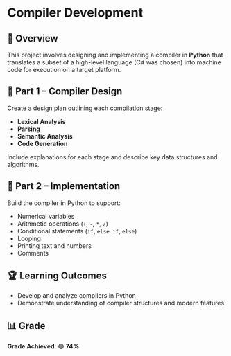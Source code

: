 # Compiler Development

## 📌 Overview
This project involves designing and implementing a compiler in **Python** that translates a subset of a high-level language (C# was chosen) into machine code for execution on a target platform.

## 🧠 Part 1 – Compiler Design
Create a design plan outlining each compilation stage:
- **Lexical Analysis**
- **Parsing**
- **Semantic Analysis**
- **Code Generation**

Include explanations for each stage and describe key data structures and algorithms.

## 🔧 Part 2 – Implementation
Build the compiler in Python to support:
- Numerical variables
- Arithmetic operations (`+`, `-`, `*`, `/`)
- Conditional statements (`if`, `else if`, `else`)
- Looping
- Printing text and numbers
- Comments

## 🏆 Learning Outcomes
- Develop and analyze compilers in Python
- Demonstrate understanding of compiler structures and modern features

## 📊 Grade
**Grade Achieved**: 🟢 **74%** 
